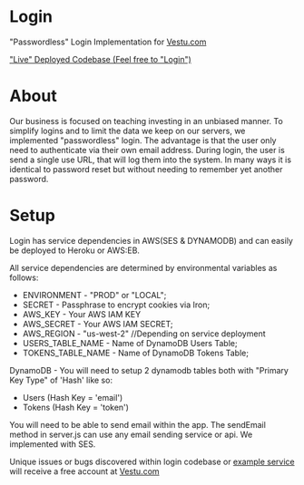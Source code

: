 # Login
"Passwordless" Login Implementation for [Vestu.com](https://vestu.com/)

["Live" Deployed Codebase (Feel free to "Login")](https://logintest.vestu.com/)

# About

Our business is focused on teaching investing in an unbiased manner. To simplify logins and to limit the data we keep on our servers, we implemented "passwordless" login. The advantage is that the user only need to authenticate via their own email address. During login, the user is send a single use URL, that will log them into the system. In many ways it is identical to password reset but without needing to remember yet another password.

# Setup

Login has service dependencies in AWS(SES & DYNAMODB) and can easily be deployed to Heroku or AWS:EB.

All service dependencies are determined by environmental variables as follows:

- ENVIRONMENT - "PROD" or "LOCAL";
- SECRET - Passphrase to encrypt cookies via Iron;
- AWS_KEY - Your AWS IAM KEY
- AWS_SECRET - Your AWS IAM SECRET;
- AWS_REGION - "us-west-2" //Depending on service deployment
- USERS_TABLE_NAME - Name of DynamoDB Users Table;
- TOKENS_TABLE_NAME - Name of DynamoDB Tokens Table;

DynamoDB - You will need to setup 2 dynamodb tables both with "Primary Key Type" of 'Hash' like so:
- Users (Hash Key = 'email')
- Tokens (Hash Key = 'token')

You will need to be able to send email within the app. The sendEmail method in server.js can use any email sending service or api. We implemented with SES.

Unique issues or bugs discovered within login codebase or [example service](https://logintest.vestu.com/) will receive a free account at [Vestu.com](https://vestu.com/)